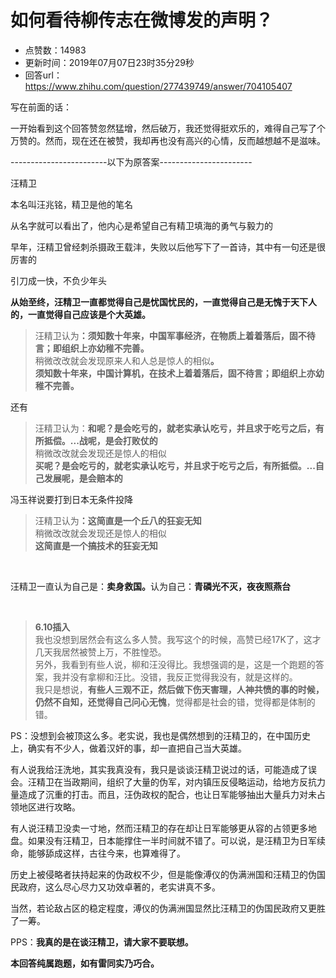 # 如何看待柳传志在微博发的声明？
- 点赞数：14983
- 更新时间：2019年07月07日23时35分29秒
- 回答url：https://www.zhihu.com/question/277439749/answer/704105407
<body>
 <p data-pid="uDprRSJz">写在前面的话：</p>
 <p data-pid="qD2BmM9p">一开始看到这个回答赞忽然猛增，然后破万，我还觉得挺欢乐的，难得自己写了个万赞的。然而，现在还在被赞，我却再也没有高兴的心情，反而越想越不是滋味。</p>
 <p data-pid="U8N643_R">------------------------以下为原答案-----------------------</p>
 <p data-pid="m2A_Uy9K">汪精卫</p>
 <p data-pid="EQMkf8zx">本名叫汪兆铭，精卫是他的笔名</p>
 <p data-pid="VgWmIJZY">从名字就可以看出了，他内心是希望自己有精卫填海的勇气与毅力的</p>
 <p data-pid="bNEo3LHv">早年，汪精卫曾经刺杀摄政王载沣，失败以后他写下了一首诗，其中有一句还是很厉害的</p>
 <p data-pid="MOhxVvHV">引刀成一快，不负少年头</p>
 <p data-pid="HVHvQbZ-"><b>从始至终，汪精卫一直都觉得自己是忧国忧民的，一直觉得自己是无愧于天下人的，一直觉得自己应该是个大英雄。</b></p>
 <blockquote data-pid="YBLhsKmM">
  汪精卫认为<b>：须知数十年来，中国军事经济，在物质上着着落后，固不待言；即组织上亦幼稚不完善。</b>
  <br>
  稍微改改就会发现原来人和人总是惊人的相似<b>。</b>
  <br><b>须知数十年来，中国计算机，在技术上着着落后，固不待言；即组织上亦幼稚不完善。</b>
 </blockquote>
 <p data-pid="pXpl1FxT">还有</p>
 <blockquote data-pid="ksFiuX9N">
  汪精卫认为：<b>和呢？是会吃亏的，就老实承认吃亏，并且求于吃亏之后，有所抵偿。...战呢，是会打败仗的</b>
  <br>
  稍微改改就会发现还是惊人的相似
  <br><b>买呢？是会吃亏的，就老实承认吃亏，并且求于吃亏之后，有所抵偿。...自己发展呢，是会赔本的</b>
 </blockquote>
 <p data-pid="r62-vgk2">冯玉祥说要打到日本无条件投降</p>
 <blockquote data-pid="jytUKVNh">
  汪精卫认为<b>：这简直是一个丘八的狂妄无知</b>
  <br>
  稍微改改就会发现还是惊人的相似
  <br><b>这简直是一个搞技术的狂妄无知</b>
 </blockquote>
 <p class="ztext-empty-paragraph"><br></p>
 <p data-pid="7bpfSqa0">汪精卫一直认为自己是：<b>卖身救国。</b>认为自己：<b>青磷光不灭，夜夜照燕台</b></p>
 <p class="ztext-empty-paragraph"><br></p>
 <blockquote data-pid="2qVsmOvU">
  <b>6.10插入</b>
  <br>
  我也没想到居然会有这么多人赞。我写这个的时候，高赞已经17K了，这才几天我居然被赞上万，不胜惶恐。
  <br>
  另外，我看到有些人说，柳和汪没得比。我想强调的是，这是一个跑题的答案，我并没有拿柳和汪比。没错，我反正觉得我没有，就是这样的。
  <br>
  我只是想说，<b>有些人三观不正，然后做下伤天害理，人神共愤的事的时候，仍然不自知，还觉得自己问心无愧</b>，觉得都是社会的错，觉得都是体制的错。
 </blockquote>
 <p data-pid="_nU0O-1L">PS：没想到会被顶这么多。老实说，我也是偶然想到的汪精卫的，在中国历史上，确实有不少人，做着汉奸的事，却一直把自己当大英雄。</p>
 <p data-pid="VVG9oPk9">有人说我给汪洗地，其实我真没有，我只是谈谈汪精卫说过的话，可能造成了误会。汪精卫在当政期间，组织了大量的伪军，对内镇压反侵略运动，给地方反抗力量造成了沉重的打击。而且，汪伪政权的配合，也让日军能够抽出大量兵力对未占领地区进行攻略。</p>
 <p data-pid="Y_POaiMA">有人说汪精卫没卖一寸地，然而汪精卫的存在却让日军能够更从容的占领更多地盘。如果没有汪精卫，日本能撑住一半时间就不错了。可以说，是汪精卫为日军续命，能够舔成这样，古往今来，也算难得了。</p>
 <p data-pid="dsXKwycf">历史上被侵略者扶持起来的伪政权不少，但是能像溥仪的伪满洲国和汪精卫的伪国民政府，这么尽心尽力又功效卓著的，老实讲真不多。</p>
 <p data-pid="vQ5pnaoR">当然，若论敌占区的稳定程度，溥仪的伪满洲国显然比汪精卫的伪国民政府又更胜了一筹。</p>
 <p data-pid="KsqzA8AX">PPS：<b>我真的是在谈汪精卫，请大家不要联想。</b></p>
 <p data-pid="dgs-yOve"><b>本回答纯属跑题，如有雷同实乃巧合。</b></p>
 <p></p>
</body>